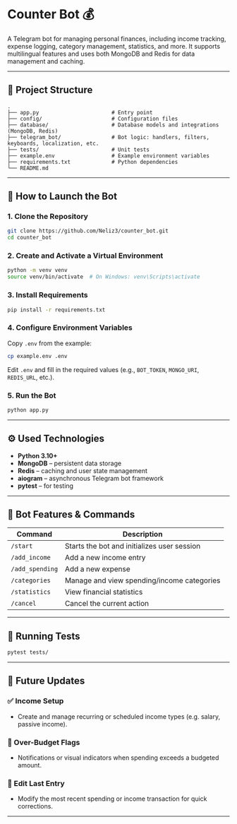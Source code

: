 # Counter Bot 💰

A Telegram bot for managing personal finances, including income tracking, expense logging, category management,
statistics, and more. It supports multilingual features and uses both MongoDB and Redis for data management and caching.

---

## 📁 Project Structure

```
.
├── app.py                       # Entry point
├── config/                      # Configuration files
├── database/                    # Database models and integrations (MongoDB, Redis)
├── telegram_bot/                # Bot logic: handlers, filters, keyboards, localization, etc.
├── tests/                       # Unit tests
├── example.env                  # Example environment variables
├── requirements.txt             # Python dependencies
└── README.md
```

---

## 🚀 How to Launch the Bot

### 1. **Clone the Repository**

```bash
git clone https://github.com/Neliz3/counter_bot.git
cd counter_bot
```

### 2. **Create and Activate a Virtual Environment**

```bash
python -m venv venv
source venv/bin/activate  # On Windows: venv\Scripts\activate
```

### 3. **Install Requirements**

```bash
pip install -r requirements.txt
```

### 4. **Configure Environment Variables**

Copy `.env` from the example:

```bash
cp example.env .env
```

Edit `.env` and fill in the required values (e.g., `BOT_TOKEN`, `MONGO_URI`, `REDIS_URL`, etc.).

### 5. **Run the Bot**

```bash
python app.py
```

---

## ⚙️ Used Technologies

* **Python 3.10+**
* **MongoDB** – persistent data storage
* **Redis** – caching and user state management
* **aiogram** – asynchronous Telegram bot framework
* **pytest** – for testing

---

## 🧠 Bot Features & Commands

| Command         | Description                                 |
| --------------- | ------------------------------------------- |
| `/start`        | Starts the bot and initializes user session |
| `/add_income`   | Add a new income entry                      |
| `/add_spending` | Add a new expense                           |
| `/categories`   | Manage and view spending/income categories  |
| `/statistics`   | View financial statistics                   |
| `/cancel`       | Cancel the current action                   |

---

## 🥪 Running Tests

```bash
pytest tests/
```

---

## 🔮 Future Updates

### ✅ Income Setup

* Create and manage recurring or scheduled income types (e.g. salary, passive income).

### 🚨 Over-Budget Flags

* Notifications or visual indicators when spending exceeds a budgeted amount.

### 📝 Edit Last Entry

* Modify the most recent spending or income transaction for quick corrections.

---
